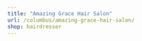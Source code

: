 ```yaml
---
title: "Amazing Grace Hair Salon"
url: /columbus/amazing-grace-hair-salon/
shop: hairdresser
---
```

